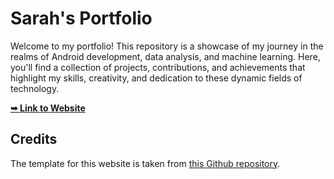 # Sarah's Portfolio
Welcome to my portfolio! This repository is a showcase of my journey in the realms of Android development, data analysis, and machine learning. Here, you'll find a collection of projects, contributions, and achievements that highlight my skills, creativity, and dedication to these dynamic fields of technology.

<div align="left">

  <a href="https://sarah-nkl.github.io"><strong>➥ Link to Website</strong></a>

</div>

## Credits
The template for this website is taken from [this Github repository](https://github.com/codewithsadee/jack-portfolio).